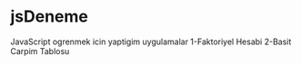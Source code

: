 # jsDeneme
JavaScript ogrenmek icin yaptigim uygulamalar
1-Faktoriyel Hesabi
2-Basit Carpim Tablosu
